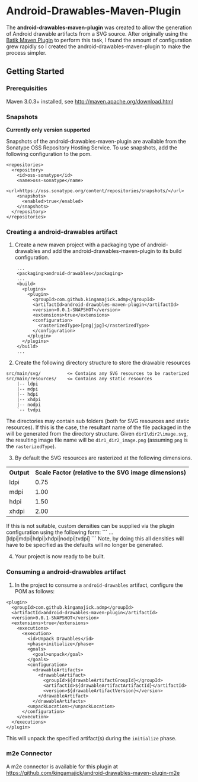 # Android-Drawables-Maven-Plugin

The **android-drawables-maven-plugin** was created to allow the generation of Android drawable artifacts from a SVG source.  After originally using the [Batik Maven Plugin](http://mojo.codehaus.org/batik-maven-plugin/) to perform this task, I found the amount of configuration grew rapidly so I created the android-drawables-maven-plugin to make the process simpler.

## Getting Started

### Prerequisities

Maven 3.0.3+ installed, see http://maven.apache.org/download.html

### Snapshots

**Currently only version supported**

Snapshots of the android-drawables-maven-plugin are available from the Sonatype OSS Repository Hosting Service.  To use snapshots, add the following configuration to the pom.

```
<repositories>
  <repository>
    <id>oss-sonatype</id>
    <name>oss-sonatype</name>
    <url>https://oss.sonatype.org/content/repositories/snapshots/</url>
    <snapshots>
      <enabled>true</enabled>
    </snapshots>
  </repository>
</repositories>
```

### Creating a android-drawables artifact

1. Create a new maven project with a packaging type of android-drawables and add the android-drawables-maven-plugin to its build configuration.
```
    ...
    <packaging>android-drawables</packaging>
    ...
    <build>
      <plugins>
        <plugin>
          <groupId>com.github.kingamajick.admp</groupId>
          <artifactId>android-drawables-maven-plugin</artifactId>
          <version>0.0.1-SNAPSHOT</version>
          <extensions>true</extensions>
          <configuration>
            <rasterizedType>[png|jpg]</rasterizedType>
          </configuration>
        </plugin>
      </plugins>
    </build>
    ...
```

2. Create the following directory structure to store the drawable resources
```
src/main/svg/          <= Contains any SVG resources to be rasterized
src/main/resources/    <= Contains any static resources
    |-- ldpi
    |-- mdpi
    |-- hdpi
    |-- xhdpi
    |-- nodpi
    `-- tvdpi
```
The directories may contain sub folders (both for SVG resources and static resources).  If this is the case, the resultant name of the file packaged in the will be generated from the directory structure.  Given ```dir1\dir2\image.svg```, the resulting image file name will be ```dir1_dir2_image.png``` (assuming ```png``` is the ```rasterizedType```).

3. By default the SVG resources are rasterized at the following dimensions.
<table>
  <tr>
    <th>Output</th><th>Scale Factor (relative to the SVG image dimensions)</th>
  </tr>
  <tr>
    <td>ldpi</td><td>0.75</td>
  </tr>
  <tr>
    <td>mdpi</td><td>1.00</td>
  </tr>
  <tr>
    <td>hdpi</td><td>1.50</td>
  </tr>
  <tr>
    <td>xhdpi</td><td>2.00</td>
  </tr>
</table>
If this is not suitable, custom densities can be supplied via the plugin configuration using the following form:
```
<configuration>
  ...
  <densities>
    <density>
      <name>[ldpi|mdpi|hdpi|xhdpi|nodpi|tvdpi]</name>
      <scaleFactor></scaleFactor>
    <density>
  </densities>
</configuration>
```
Note, by doing this all densities will have to be specified as the defaults will no longer be generated.

4. Your project is now ready to be built.

### Consuming a android-drawables artifact

1. In the project to consume a ```android-drawables``` artifact, configure the POM as follows:
```
<plugin>
  <groupId>com.github.kingamajick.admp</groupId>
  <artifactId>android-drawables-maven-plugin</artifactId>
  <version>0.0.1-SNAPSHOT</version>
  <extensions>true</extensions>
    <executions>
      <execution>
        <id>Unpack Drawables</id>
        <phase>initialize</phase>
        <goals>
          <goal>unpack</goal>
        </goals>
        <configuration>
          <drawableArtifacts>
            <drawableArtifact>
              <groupId>${drawableArtifactGroupId}</groupId>
              <artifactId>${drawableArtifactArtifactId}</artifactId>
              <version>${drawableArtifactVersion}</version>
            </drawableArtifact>
          </drawableArtifacts>
        <unpackLocation></unpackLocation>
      </configuration>
    </execution>
  </executions>
</plugin>
```
This will unpack the specified artifact(s) during the ```initialize``` phase.

### m2e Connector

A m2e connector is available for this plugin at https://github.com/kingamajick/android-drawables-maven-plugin-m2e







